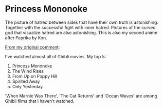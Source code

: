 # Princess Mononoke

The picture of hatred between sides that have their own truth is astonishing. Together with the successful fight with inner hatred. Pictures of the cursed god that visualize hatred are also astonishing. This is also my second anime after Paprika by Kon.

[From my original comment](http://www.crunchyroll.com/forumtopic-963547/top-5-ghibli-films#55376983):

I've watched almost all of Ghibli movies. My top 5:

1. Princess Mononoke
2. The Wind Rises
3. From Up on Poppy Hill
4. Spirited Away
5. Only Yesterday

'When Marnie Was There', 'The Cat Returns' and 'Ocean Waves' are among Ghibli films that I haven't watched.
